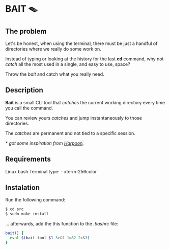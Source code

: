 # BAIT 🪤

## The problem

Let's be honest, when using the terminal, there must be just a handful of directories where we really do some work on.

Instead of typing or looking at the history for the last __cd__ command, why not _catch_ all the most used in a single, and easy to use, space?

Throw the _bait_ and catch what you really need.

## Description

__Bait__ is a small CLI tool that _catches_ the current working directory every time you call the command.

You can review yours _catches_ and jump instantaneously to those directories.

The _catches_ are permanent and not tied to a specific session.

_* got some inspiration from [Harpoon](https://github.com/ThePrimeagen/harpoon)._

## Requirements

Linux
bash
Terminal type:
    - xterm-256color

## Instalation 

Run the following command:

```sh
$ cd src
$ sudo make install
```

... afterwards, add the this function to the _.bashrc_ file:

```sh
bait() {
  eval $(bait-tool $1 3>&1 1>&2 2>&3)
}
```

